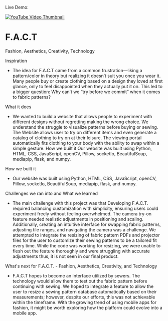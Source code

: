 Live Demo:

[![YouTube Video Thumbnail](https://img.youtube.com/vi/dQw4w9WgXcQ/maxresdefault.jpg)](https://youtu.be/SJ7GUdQnaD4?si=u2go53Uzc2_XMdgo)

# F.A.C.T
Fashion, Aesthetics, Creativity, Technology

Inspiration
- The idea for F.A.C.T came from a common frustration—liking a pattern/color in theory but realizing it doesn’t suit you once you wear it. Many people buy or create clothing based on a design they loved at first glance, only to feel disappointed when they actually put it on. This led to a bigger question: Why can’t we “try before we commit” when it comes to fabric patterns?

What it does
- We wanted to build a website that allows people to experiment with different designs without regretting making the wrong choice. We understand the struggle to visualize patterns before buying or sewing. The Website allows user to try on different items and even generate a catalog of clothing to try on at their leisure. The viewing portal automatically fits clothing to your body with the ability to swap within a simple gesture. 
How we built it
Our website was built using Python, HTML, CSS, JavaScript, openCV, Pillow, socketIo, BeautifulSoup, mediapip, flask, and numpy.

How we built it
- Our website was built using Python, HTML, CSS, JavaScript, openCV, Pillow, socketIo, BeautifulSoup, mediapip, flask, and numpy.

Challenges we ran into and What we learned
- The main challenge with this project was that Developing F.A.C.T. required balancing customization with simplicity, ensuring users could experiment freely without feeling overwhelmed. The camera try-on feature needed realistic adjustments in positioning and scaling. Additionally, creating an intuitive interface for swapping fabric patterns, adjusting tile ranges, and navigating the camera was a challenge. We attempted to integrate the resizing of fabric pattern PDFs and projector files for the user to customize their sewing patterns to be a tailored fit every time. While the code was working for resizing, we were unable to flesh out the feature thoroughly and were struggling with accurate adjustments thus, it is not seen in our final product.

What's next for F.A.C.T. - Fashion, Aesthetics, Creativity, and Technology
- F.A.C.T hopes to become an interface utilized by sewers. The technology would allow them to test out the fabric pattern before continuing with sewing. We hoped to integrate a feature to allow the user to resize a sewing pattern database automatically based on their measurements; however, despite our efforts, this was not achievable within the timeframe. With the growing trend of using mobile apps for fashion, it might be worth exploring how the platform could evolve into a mobile app.
